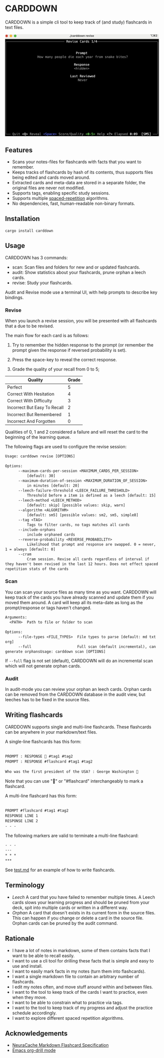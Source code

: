# CARDDOWN

CARDDOWN is a simple cli tool to keep track of (and study) flashcards in text files.

![CARDDOWN](img/carddown.png)

## Features

  - Scans your notes-files for flashcards with facts that you want to remember.
  - Keeps tracks of flashcards by hash of its contents, thus supports files being edited and cards moved around.
  - Extracted cards and meta-data are stored in a separate folder, the original files are never not modified.
  - Supports tags, enabling specific study sessions.
  - Supports multiple [spaced-repetition](https://en.wikipedia.org/wiki/Spaced_repetition) algorithms.
  - No dependencies, fast, human-readable non-binary formats.

## Installation

```
cargo install carddown
```

## Usage

CARDDOWN has 3 commands:

- scan: Scan files and folders for new and or updated flashcards.
- audit: Show statistics about your flashcards, prune orphan a leech cards.
- revise: Study your flashcards.

Audit and Revise mode use a terminal UI, with help prompts to describe key bindings.

### Revise
When you launch a revise session, you will be presented with all flashcards that a due to be revised.

The main flow for each card is as follows:

1. Try to remember the hidden response to the prompt (or remember the prompt given the response if reversed probability is set).

2. Press the space-key to reveal the correct response.

3. Grade the quality of your recall from 0 to 5;

| Quality                      | Grade |
|------------------------------|-------|
| Perfect                      | 5     |
| Correct With Hesitation      | 4     |
| Correct With Difficulty      | 3     |
| Incorrect But Easy To Recall | 2     |
| Incorrect But  Remembered    | 1     |
| Incorrect And Forgotten      | 0     |

Qualities of 0, 1 and 2 considered a failure and will reset the card to the beginning of the learning queue.

The following flags are used to configure the revise session:

```
Usage: carddown revise [OPTIONS]

Options:
      --maximum-cards-per-session <MAXIMUM_CARDS_PER_SESSION>
          [default: 30]
      --maximum-duration-of-session <MAXIMUM_DURATION_OF_SESSION>
          in minutes [default: 20]
      --leech-failure-threshold <LEECH_FAILURE_THRESHOLD>
          Threshold before a item is defined as a leech [default: 15]
      --leech-method <LEECH_METHOD>
          [default: skip] [possible values: skip, warn]
      --algorithm <ALGORITHM>
          [default: sm5] [possible values: sm2, sm5, simple8]
      --tag <TAG>
          Tags to filter cards, no tags matches all cards
      --include-orphans
          include orphaned cards
      --reverse-probability <REVERSE_PROBABILITY>
          Likelihood that prompt and response are swapped. 0 = never, 1 = always [default: 0]
      --cram
          Cram session. Revise all cards regardless of interval if they haven't been revised in the last 12 hours. Does not effect spaced repetition stats of the cards
```

### Scan
You can scan your source files as many time as you want. CARDDOWN will keep track of the cards you have already scanned and update them if you moved them around. A card will keep all its meta-date as long as the prompt/response or tags haven't changed.

```
Arguments:
  <PATH>  Path to file or folder to scan

Options:
      --file-types <FILE_TYPES>  File types to parse [default: md txt org]
      --full                     Full scan (default incremental), can generate orphansUsage: carddown scan [OPTIONS]
```

If `--full` flag is not set (default), CARDDOWN will do an incremental scan which will not generate orphan cards.

### Audit
In audit-mode you can review your orphan an leech cards. Orphan cards can be removed from the CARDDOWN database in the audit view, but leeches has to be fixed in the source files.

## Writing flashcards
CARDDOWN supports single and multi-line flashcards. These flashcards can be anywhere in your markdown/text files.

A single-line flashcards has this form:

```markdown

PROMPT : RESPONSE 🧠 #tag1 #tag2
PROMPT : RESPONSE #flashcard #tag1 #tag2

Who was the first president of the USA? : George Washington 🧠
```

Note that you can use "🧠" or "#flashcard" interchangeably to mark a flashcard.


A multi-line flashcard has this form:

```markdown

PROMPT #flashcard #tag1 #tag2
RESPONSE LINE 1
RESPONSE LINE 2
- - -
```

The following markers are valid to terminate a multi-line flashcard:

```markdown
- - -
---
* * *
***
```

See [test.md](tests/test.md) for an example of how to write flashcards.

## Terminology

  - *Leech*
    A card that you have failed to remember multiple times. A Leech cards slows your learning progress
    and should be pruned from your deck, spit into multiple cards or written in a different way.
  - *Orphan*
    A card that doesn't exists in its current form in the source files. This can happen if you
    change or delete a card in the source file. Orphan cards can be pruned by the audit command.

## Rationale

- I have a lot of notes in markdown, some of them contains facts that I want to be able to recall easily.
- I want to use a cli tool for drilling these facts that is simple and easy to use and install.
- I want to easily mark facts in my notes (turn them into flashcards).
- I want a single markdown file to contain an arbitrary number of flashcards.
- I edit my notes often, and move stuff around within and between files.
- I want to the tool to keep track of the cards I want to practice, even when they move.
- I want to be able to constrain what to practice via tags.
- I want to the tool to keep track of my progress and adjust the practice schedule accordingly.
- I want to explore different spaced repetition algorithms.

## Acknowledgements

- [NeuraCache Markdown Flashcard Specification](https://github.com/NeuraCache/markdown-flashcards-spaced-repetition)
- [Emacs org-drill mode](https://gitlab.com/phillord/org-drill/)
